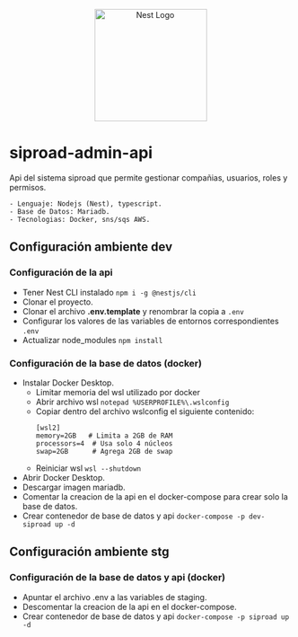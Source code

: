 <p align="center">
  <a href="http://nestjs.com/" target="blank"><img src="https://nestjs.com/img/logo-small.svg" width="200" alt="Nest Logo" /></a>
</p>

# siproad-admin-api
Api del sistema siproad que permite gestionar compañias, usuarios, roles y permisos.

```
- Lenguaje: Nodejs (Nest), typescript.
- Base de Datos: Mariadb.
- Tecnologias: Docker, sns/sqs AWS.
```

## Configuración ambiente dev

### Configuración de la api
* Tener Nest CLI instalado ```npm i -g @nestjs/cli```
* Clonar el proyecto.
* Clonar el archivo __.env.template__ y renombrar la copia a ```.env```
* Configurar los valores de las variables de entornos correspondientes ```.env```
* Actualizar node_modules ```npm install```

### Configuración de la base de datos (docker)
* Instalar Docker Desktop.
  * Limitar memoria del wsl utilizado por docker
  * Abrir archivo wsl ```notepad %USERPROFILE%\.wslconfig```
  * Copiar dentro del archivo wslconfig el siguiente contenido:
    ```
    [wsl2]
    memory=2GB   # Limita a 2GB de RAM
    processors=4  # Usa solo 4 núcleos
    swap=2GB      # Agrega 2GB de swap
    ```
  * Reiniciar wsl ```wsl --shutdown```
* Abrir Docker Desktop.
* Descargar imagen mariadb.
* Comentar la creacion de la api en el docker-compose para crear solo la base de datos.
* Crear contenedor de base de datos y api ```docker-compose -p dev-siproad up -d```

## Configuración ambiente stg

### Configuración de la base de datos y api (docker)
* Apuntar el archivo .env a las variables de staging.
* Descomentar la creacion de la api en el docker-compose.
* Crear contenedor de base de datos y api ```docker-compose -p siproad up -d```